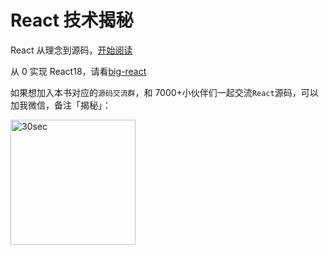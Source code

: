 # React 技术揭秘

React 从理念到源码，[开始阅读](https://react.iamkasong.com/)

从 0 实现 React18，请看[big-react](https://github.com/BetaSu/big-react)

如果想加入本书对应的`源码交流群`，和 7000+小伙伴们一起交流`React`源码，可以加我微信，备注「揭秘」：

<img style="width: 200px;height:200px;" :src="$withBase('/img/kasong555.jpeg')" alt="30sec">
